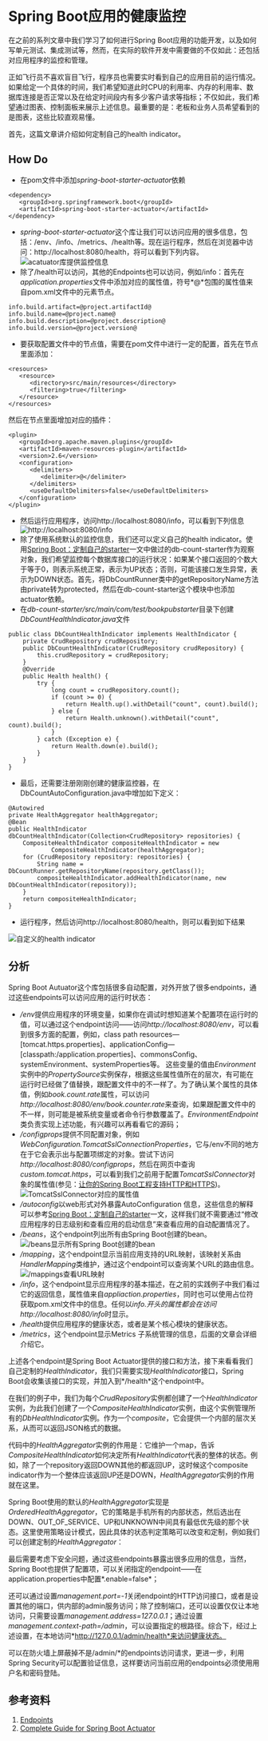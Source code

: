 # Spring Boot应用的健康监控

在之前的系列文章中我们学习了如何进行Spring Boot应用的功能开发，以及如何写单元测试、集成测试等，然而，在实际的软件开发中需要做的不仅如此：还包括对应用程序的监控和管理。

正如飞行员不喜欢盲目飞行，程序员也需要实时看到自己的应用目前的运行情况。如果给定一个具体的时间，我们希望知道此时CPU的利用率、内存的利用率、数据库连接是否正常以及在给定时间段内有多少客户请求等指标；不仅如此，我们希望通过图表、控制面板来展示上述信息。最重要的是：老板和业务人员希望看到的是图表，这些比较直观易懂。

首先，这篇文章讲介绍如何定制自己的health indicator。

## How Do

- 在pom文件中添加*spring-boot-starter-actuator*依赖

```
<dependency>
   <groupId>org.springframework.boot</groupId>
   <artifactId>spring-boot-starter-actuator</artifactId>
</dependency>
```

- *spring-boot-starter-actuator*这个库让我们可以访问应用的很多信息，包括：/env、/info、/metrics、/health等。现在运行程序，然后在浏览器中访问：http://localhost:8080/health，将可以看到下列内容。
![acatuator库提供监控信息](images/a2.png)
- 除了/health可以访问，其他的Endpoints也可以访问，例如/info：首先在*application.properties*文件中添加对应的属性值，符号*@*包围的属性值来自pom.xml文件中的元素节点。

```
info.build.artifact=@project.artifactId@
info.build.name=@project.name@
info.build.description=@project.description@
info.build.version=@project.version@
```

- 要获取配置文件中的节点值，需要在pom文件中进行一定的配置，首先在<build>节点里面添加：

```
<resources>
   <resource>
      <directory>src/main/resources</directory>
      <filtering>true</filtering>
   </resource>
</resources>
```

然后在<plugins>节点里面增加对应的插件：

```
<plugin>
   <groupId>org.apache.maven.plugins</groupId>
   <artifactId>maven-resources-plugin</artifactId>
   <version>2.6</version>
   <configuration>
      <delimiters>
         <delimiter>@</delimiter>
      </delimiters>
      <useDefaultDelimiters>false</useDefaultDelimiters>
   </configuration>
</plugin>
```

- 然后运行应用程序，访问http://localhost:8080/info，可以看到下列信息
![http://localhost:8080/info](images/b1.png)
- 除了使用系统默认的监控信息，我们还可以定义自己的health indicator。使用[Spring Boot：定制自己的starter](http://www.jianshu.com/p/85460c1d835a)一文中做过的db-count-starter作为观察对象，我们希望监控每个数据库接口的运行状况：如果某个接口返回的个数大于等于0，则表示系统正常，表示为UP状态；否则，可能该接口发生异常，表示为DOWN状态。首先，将DbCountRunner类中的getRepositoryName方法由private转为protected，然后在db-count-starter这个模块中也添加actuator依赖。
- 在*db-count-starter/src/main/com/test/bookpubstarter*目录下创建*DbCountHealthIndicator.java*文件

```
public class DbCountHealthIndicator implements HealthIndicator {
    private CrudRepository crudRepository;
    public DbCountHealthIndicator(CrudRepository crudRepository) {
        this.crudRepository = crudRepository;
    }
    @Override
    public Health health() {
        try {
            long count = crudRepository.count();
            if (count >= 0) {
                return Health.up().withDetail("count", count).build();
            } else {
                return Health.unknown().withDetail("count", count).build();
            }
        } catch (Exception e) {
            return Health.down(e).build();
        }
    }
}
```

- 最后，还需要注册刚刚创建的健康监控器，在DbCountAutoConfiguration.java中增加如下定义：

```
@Autowired
private HealthAggregator healthAggregator;
@Bean
public HealthIndicator dbCountHealthIndicator(Collection<CrudRepository> repositories) {
    CompositeHealthIndicator compositeHealthIndicator = new
            CompositeHealthIndicator(healthAggregator);
    for (CrudRepository repository: repositories) {
        String name = DbCountRunner.getRepositoryName(repository.getClass());
        compositeHealthIndicator.addHealthIndicator(name, new DbCountHealthIndicator(repository));
    }
    return compositeHealthIndicator;
}
```

- 运行程序，然后访问http://localhost:8080/health，则可以看到如下结果

![自定义的health indicator](images/f8f.png)

## 分析

Spring Boot Autuator这个库包括很多自动配置，对外开放了很多endpoints，通过这些endpoints可以访问应用的运行时状态：
- */env*提供应用程序的环境变量，如果你在调试时想知道某个配置项在运行时的值，可以通过这个endpoint访问——访问*http://localhost:8080/env*，可以看到很多方面的配置，例如，class path resources—[tomcat.https.properties]、applicationConfig—[classpath:/application.properties]、commonsConfig、systemEnvironment、systemProperties等。
这些变量的值由*Environment*实例中的*PropertySource*实例保存，根据这些属性值所在的层次，有可能在运行时已经做了值替换，跟配置文件中的不一样了。为了确认某个属性的具体值，例如*book.count.rate*属性，可以访问*http://localhost:8080/env/book.counter.rate*来查询，如果跟配置文件中的不一样，则可能是被系统变量或者命令行参数覆盖了。*EnvironmentEndpoint*类负责实现上述功能，有兴趣可以再看看它的源码；
- */configprops*提供不同配置对象，例如*WebConfiguration.TomcatSslConnectionProperties*，它与/env不同的地方在于它会表示出与配置项绑定的对象。尝试下访问*http://localhost:8080/configprops*，然后在网页中查询*custom.tomcat.https*，可以看到我们之前用于配置*TomcatSslConnector*对象的属性值(参见：[让你的Spring Boot工程支持HTTP和HTTPS](http://www.jianshu.com/p/c3879add87ec))。
![TomcatSslConnector对应的属性值](images/096.pngs)
- */autoconfig*以web形式对外暴露AutoConfiguration 信息，这些信息的解释可以参考[Spring Boot：定制自己的starter](http://www.jianshu.com/p/85460c1d835a)一文，这样我们就不需要通过“修改应用程序的日志级别和查看应用的启动信息”来查看应用的自动配置情况了。
- */beans*，这个endpoint列出所有由Spring Boot创建的bean。
![/beans显示所有Spring Boot创建的bean](images/b9.png)
- */mapping*，这个endpoint显示当前应用支持的URL映射，该映射关系由*HandlerMapping*类维护，通过这个endpoint可以查询某个URL的路由信息。
![/mappings查看URL映射](images/772.png)
- */info*，这个endpoint显示应用程序的基本描述，在之前的实践例子中我们看过它的返回信息，属性值来自*appliaction.properties*，同时也可以使用占位符获取pom.xml文件中的信息。任何以*info.*开头的属性都会在访问*http://localhost:8080/info*时显示。
- */health*提供应用程序的健康状态，或者是某个核心模块的健康状态。
- */metrics*，这个endpoint显示Metrics 子系统管理的信息，后面的文章会详细介绍它。

上述各个endpoint是Spring Boot Actuator提供的接口和方法，接下来看看我们自己定制的*HealthIndicator*，我们只需要实现*HealthIndicator*接口，Spring Boot会收集该接口的实现，并加入到*/health*这个endpoint中。

在我们的例子中，我们为每个*CrudRepository*实例都创建了一个*HealthIndicator*实例，为此我们创建了一个*CompositeHealthIndicator*实例，由这个实例管理所有的*DbHealthIndicator*实例。作为一个*composite*，它会提供一个内部的层次关系，从而可以返回JSON格式的数据。

代码中的*HealthAggregator*实例的作用是：它维护一个map，告诉*CompositeHealthIndicator*如何决定所有*HealthIndicator*代表的整体的状态。例如，除了一个repository返回DOWN其他的都返回UP，这时候这个composite indicator作为一个整体应该返回UP还是DOWN，*HealthAggregator*实例的作用就在这里。

Spring Boot使用的默认的*HealthAggregator*实现是*OrderedHealthAggregator*，它的策略是手机所有的内部状态，然后选出在DOWN、OUT_OF_SERVICE、UP和UNKNOWN中间具有最低优先级的那个状态。这里使用策略设计模式，因此具体的状态判定策略可以改变和定制，例如我们可以创建定制的*HealthAggregator*：

最后需要考虑下安全问题，通过这些endpoints暴露出很多应用的信息，当然，Spring Boot也提供了配置项，可以关闭指定的endpoint——在application.properties中配置*<name>.enable=false*；

还可以通过设置*management.port=-1*关闭endpoint的HTTP访问接口，或者是设置其他的端口，供内部的admin服务访问；除了控制端口，还可以设置仅仅让本地访问，只需要设置*management.address=127.0.0.1*；通过设置*management.context-path=/admin*，可以设置指定的根路径。综合下，经过上述设置，在本地访问*http://127.0.0.1/admin/health*来访问健康状态。

可以在防火墙上屏蔽掉不是/admin/*的endpoints访问请求，更进一步，利用Spring Security可以配置验证信息，这样要访问当前应用的endpoints必须使用用户名和密码登陆。

## 参考资料

1. [Endpoints](https://docs.spring.io/spring-boot/docs/current/reference/html/production-ready-endpoints.html)
2. [Complete Guide for Spring Boot Actuator](http://www.javabeat.net/spring-boot-actuator/)
